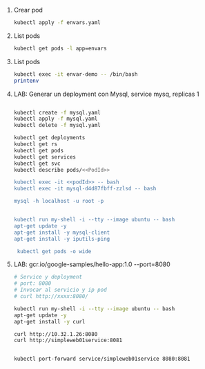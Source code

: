 

1. Crear pod
    ```bash
    kubectl apply -f envars.yaml
    ```

1. List pods
    ```bash
    kubectl get pods -l app=envars
    ```

1. List pods
    ```bash
    kubectl exec -it envar-demo -- /bin/bash
    printenv
    ```

1. LAB: Generar un deployment con Mysql, service mysq, replicas 1
    ```bash
    
    kubectl create -f mysql.yaml
    kubectl apply -f mysql.yaml
    kubectl delete -f mysql.yaml

    kubectl get deployments
    kubectl get rs
    kubectl get pods
    kubectl get services
    kubectl get svc
    kubectl describe pods/<<PodId>>
    
    kubectl exec -it <<podId>> -- bash
    kubectl exec -it mysql-d4d87fbff-zzlsd -- bash
    
    mysql -h localhost -u root -p
    

    kubectl run my-shell -i --tty --image ubuntu -- bash
    apt-get update -y
    apt-get install -y mysql-client
    apt-get install -y iputils-ping

     kubectl get pods -o wide
    ```


1. LAB: gcr.io/google-samples/hello-app:1.0 --port=8080
    ```bash
    # Service y deployment
    # port: 8080
    # Invocar al servicio y ip pod
    # curl http://xxxx:8080/

    kubectl run my-shell -i --tty --image ubuntu -- bash
    apt-get update -y
    apt-get install -y curl

    curl http://10.32.1.26:8080
    curl http://simpleweb01service:8081


    kubectl port-forward service/simpleweb01service 8080:8081
    ```    
